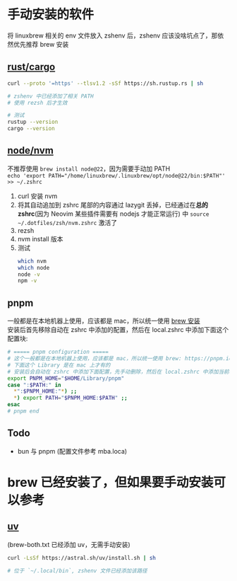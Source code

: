 # 手动安装的软件

将 linuxbrew 相关的 env 文件放入 zshenv 后，zshenv 应该没啥坑点了，那依然优先推荐 brew 安装

## [rust/cargo](https://rustup.rs/)
```bash
curl --proto '=https' --tlsv1.2 -sSf https://sh.rustup.rs | sh

# zshenv 中已经添加了相关 PATH
# 使用 rezsh 后才生效

# 测试
rustup --version
cargo --version
```

## [node/nvm](https://nodejs.org/en/download)
不推荐使用 `brew install node@22`，因为需要手动加 PATH\
`echo 'export PATH="/home/linuxbrew/.linuxbrew/opt/node@22/bin:$PATH"' >> ~/.zshrc`


1. curl 安装 nvm
2. 将其自动追加到 zshrc 尾部的内容通过 lazygit 丢掉，已经通过在**总的 zshrc**(因为 Neovim 某些插件需要有 nodejs 才能正常运行) 中 `source ~/.dotfiles/zsh/nvm.zshrc` 激活了
3. rezsh
4. nvm install 版本
5. 测试
    ```bash
    which nvm
    which node
    node -v
    npm -v
    ```

## pnpm
一般都是在本地机器上使用，应该都是 mac，所以统一使用 [brew 安装](https://pnpm.io/installation#using-homebrew)\
安装后首先移除自动在 zshrc 中添加的配置，然后在 local.zshrc 中添加下面这个配置块:
```bash
# ===== pnpm configuration =====
# 这个一般都是在本地机器上使用，应该都是 mac，所以统一使用 brew: https://pnpm.io/installation#using-homebrew
# 下面这个 Library 是在 mac 上才有的
# 安装后会自动在 zshrc 中添加下面配置，先手动删除，然后在 local.zshrc 中添加当前块
export PNPM_HOME="$HOME/Library/pnpm"
case ":$PATH:" in
  *":$PNPM_HOME:"*) ;;
  *) export PATH="$PNPM_HOME:$PATH" ;;
esac
# pnpm end
```

## Todo
- bun 与 pnpm (配置文件参考 mba.loca)

# brew 已经安装了，但如果要手动安装可以参考

## [uv](https://docs.astral.sh/uv/getting-started/installation/) 
(brew-both.txt 已经添加 uv，无需手动安装)
```bash
curl -LsSf https://astral.sh/uv/install.sh | sh

# 位于 `~/.local/bin`, zshenv 文件已经添加该路径
```


